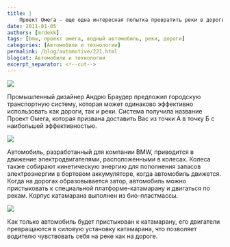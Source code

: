```yaml
---
title: |
    Проект Омега - еще одна интересная попытка превратить реки в дороги!
date: 2011-01-05
authors: [mrdekk]
tags: [bmw, проект омега, водный автомобиль, реки, дороги]
categories: [Автомобили и технологии]
permalink: /blog/automotive/221.html
blogcat: Автомобили и технологии
excerpt_separator: <!--cut-->
---
```



![](http://itw66.ru/uploads/images/00/00/01/2011/01/05/a7c505.jpg)


Промышленный дизайнер Андрю Браудер предложил городскую транспортную систему, которая может одинаково эффективно использовать как дороги, так и реки. Система получила название Проект Омега, которая призвана доставить Вас из точки А в точку Б с наибольшей эффективностью.


<!--cut-->



![](http://itw66.ru/uploads/images/00/00/01/2011/01/05/7b5156.jpg)


Автомобиль, разработанный для компании BMW, приводится в движение электродвигателями, расположенными в колесах. Колеса также собирают кинетическую энергию для пополнения запасов электроэнергии в бортовом аккумуляторе, когда автомобиль движется. Когда на дорогах образовывается затор, автомобиль можно пристыковать к специальной платформе-катамарану и двигаться по рекам. Корпус катамарана выполнен из био-пластмассы.


![](http://itw66.ru/uploads/images/00/00/01/2011/01/05/186e86.jpg)


Как только автомобиль будет пристыкован к катамарану, его двигатели превращаются в силовую установку катамарана, что позволяет водителю чувствовать себя на реке как на дороге.
